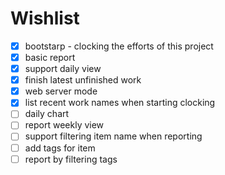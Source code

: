 # Wishlist

- [x] bootstarp - clocking the efforts of this project
- [x] basic report
- [x] support daily view
- [x] finish latest unfinished work
- [x] web server mode
- [x] list recent work names when starting clocking
- [ ] daily chart
- [ ] report weekly view
- [ ] support filtering item name when reporting
- [ ] add tags for item
- [ ] report by filtering tags
